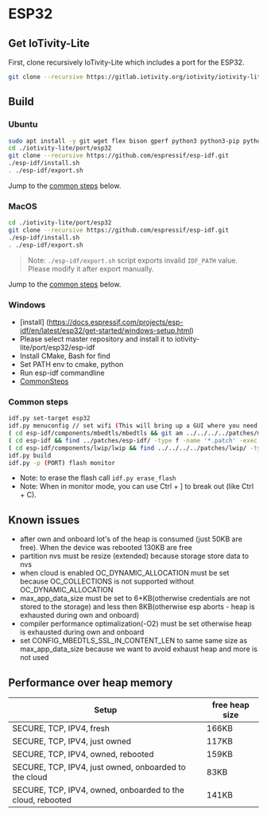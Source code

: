 # ESP32

## Get IoTivity-Lite

First, clone recursively IoTivity-Lite which includes a port for the ESP32.
```bash
git clone --recursive https://gitlab.iotivity.org/iotivity/iotivity-lite.git
```

## Build

### Ubuntu
```bash
sudo apt install -y git wget flex bison gperf python3 python3-pip python3-setuptools python3-serial python3-click python3-cryptography python3-future python3-pyparsing python3-pyelftools cmake ninja-build ccache libffi-dev libssl-dev libusb-1.0-0
cd ./iotivity-lite/port/esp32
git clone --recursive https://github.com/espressif/esp-idf.git 
./esp-idf/install.sh
. ./esp-idf/export.sh
```

Jump to the [common steps](#common-steps) below.

### MacOS
```bash
cd ./iotivity-lite/port/esp32
git clone --recursive https://github.com/espressif/esp-idf.git 
./esp-idf/install.sh
. ./esp-idf/export.sh
```
> Note: `./esp-idf/export.sh` script exports invalid `IDF_PATH` value. Please modify it after export manually.

Jump to the [common steps](#common-steps) below.

### Windows

- [install] (https://docs.espressif.com/projects/esp-idf/en/latest/esp32/get-started/windows-setup.html)
- Please select master repository and install it to iotivity-lite/port/esp32/esp-idf
- Install CMake, Bash for find
- Set PATH env to cmake, python
- Run esp-idf commandline
- [CommonSteps](#common-steps)

### Common steps

```bash
idf.py set-target esp32
idf.py menuconfig // set wifi (This will bring up a GUI where you need to set SSID and SSID password under the IoTivity menu item. Exit and save.)
( cd esp-idf/components/mbedtls/mbedtls && git am ../../../../patches/mbedtls/*.patch )
( cd esp-idf && find ../patches/esp-idf/ -type f -name '*.patch' -exec patch -p1 -i {} \; )
( cd esp-idf/components/lwip/lwip && find ../../../../patches/lwip/ -type f -name '*.patch' -exec patch -p1 -i {} \; )
idf.py build
idf.py -p (PORT) flash monitor
```
- Note: to erase the flash call `idf.py erase_flash`
- Note: When in monitor mode, you can use Ctrl + ] to break out (like Ctrl + C).

## Known issues

- after own and onboard lot's of the heap is consumed (just 50KB are free). When the device was rebooted 130KB are free
- partition nvs must be resize (extended) because storage store data to nvs
- when cloud is enabled OC_DYNAMIC_ALLOCATION must be set because OC_COLLECTIONS is not supported without OC_DYNAMIC_ALLOCATION
- max_app_data_size must be set to 6+KB(otherwise credentials are not stored to the storage) and less then 8KB(otherwise esp aborts - heap is exhausted during own and onboard)
- compiler performance optimalization(-O2) must be set otherwise heap is exhausted during own and onboard
- set CONFIG_MBEDTLS_SSL_IN_CONTENT_LEN to same same size as max_app_data_size because we want to avoid exhaust heap and more is not used

## Performance over heap memory

| Setup | free heap size |
| --------- | ----------- |
| SECURE, TCP, IPV4, fresh | 166KB |
| SECURE, TCP, IPV4, just owned | 117KB |
| SECURE, TCP, IPV4, owned, rebooted | 159KB |
| SECURE, TCP, IPV4, just owned, onboarded to the cloud | 83KB |
| SECURE, TCP, IPV4, owned, onboarded to the cloud, rebooted | 141KB |

